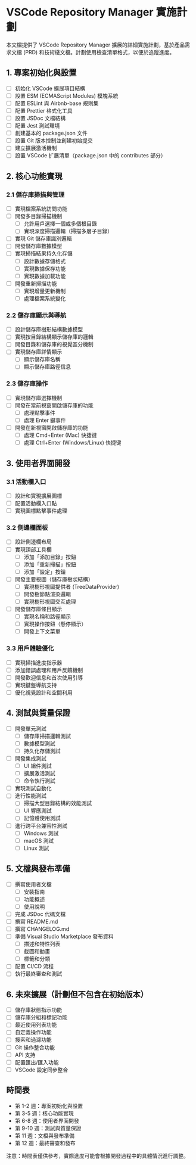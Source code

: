 # VSCode Repository Manager 實施計劃

本文檔提供了 VSCode Repository Manager 擴展的詳細實施計劃，基於產品需求文檔 (PRD) 和技術棧文檔。計劃使用檢查清單格式，以便於追蹤進度。

## 1. 專案初始化與設置

- [ ] 初始化 VSCode 擴展項目結構
- [ ] 設置 ESM (ECMAScript Modules) 模塊系統
- [ ] 配置 ESLint 與 Airbnb-base 規則集
- [ ] 配置 Prettier 格式化工具
- [ ] 設置 JSDoc 文檔結構
- [ ] 配置 Jest 測試環境
- [ ] 創建基本的 package.json 文件
- [ ] 設置 Git 版本控制並創建初始提交
- [ ] 建立擴展激活機制
- [ ] 設置 VSCode 扩展清單（package.json 中的 contributes 部分）

## 2. 核心功能實現

### 2.1 儲存庫掃描與管理

- [ ] 實現檔案系統訪問功能
- [ ] 開發多目錄掃描機制
  - [ ] 允許用戶選擇一個或多個根目錄
  - [ ] 實現深度掃描邏輯（掃描多層子目錄）
- [ ] 實現 Git 儲存庫識別邏輯
- [ ] 開發儲存庫數據模型
- [ ] 實現掃描結果持久化存儲
  - [ ] 設計數據存儲格式
  - [ ] 實現數據保存功能
  - [ ] 實現數據加載功能
- [ ] 開發重新掃描功能
  - [ ] 實現增量更新機制
  - [ ] 處理檔案系統變化

### 2.2 儲存庫顯示與導航

- [ ] 設計儲存庫樹形結構數據模型
- [ ] 實現按目錄結構顯示儲存庫的邏輯
- [ ] 開發目錄和儲存庫的視覺區分機制
- [ ] 實現儲存庫詳情顯示
  - [ ] 顯示儲存庫名稱
  - [ ] 顯示儲存庫路徑信息

### 2.3 儲存庫操作

- [ ] 實現儲存庫選擇機制
- [ ] 開發在當前視窗開啟儲存庫的功能
  - [ ] 處理點擊事件
  - [ ] 處理 Enter 鍵事件
- [ ] 開發在新視窗開啟儲存庫的功能
  - [ ] 處理 Cmd+Enter (Mac) 快捷键
  - [ ] 處理 Ctrl+Enter (Windows/Linux) 快捷键

## 3. 使用者界面開發

### 3.1 活動欄入口

- [ ] 設計和實現擴展圖標
- [ ] 配置活動欄入口點
- [ ] 實現圖標點擊事件處理

### 3.2 側邊欄面板

- [ ] 設計側邊欄布局
- [ ] 實現頂部工具欄
  - [ ] 添加「添加目錄」按鈕
  - [ ] 添加「重新掃描」按鈕
  - [ ] 添加「設定」按鈕
- [ ] 開發主要視圖（儲存庫樹狀結構）
  - [ ] 實現樹形視圖提供者 (TreeDataProvider)
  - [ ] 開發樹節點渲染邏輯
  - [ ] 實現樹形視圖交互處理
- [ ] 開發儲存庫條目顯示
  - [ ] 實現名稱和路徑顯示
  - [ ] 實現操作按鈕（懸停顯示）
  - [ ] 開發上下文菜單

### 3.3 用戶體驗優化

- [ ] 實現掃描進度指示器
- [ ] 添加錯誤處理和用戶反饋機制
- [ ] 開發歡迎信息和首次使用引導
- [ ] 實現鍵盤導航支持
- [ ] 優化視覺設計和空間利用

## 4. 測試與質量保證

- [ ] 開發單元測試
  - [ ] 儲存庫掃描邏輯測試
  - [ ] 數據模型測試
  - [ ] 持久化存儲測試
- [ ] 開發集成測試
  - [ ] UI 組件測試
  - [ ] 擴展激活測試
  - [ ] 命令執行測試
- [ ] 實現測試自動化
- [ ] 進行性能測試
  - [ ] 掃描大型目錄結構的效能測試
  - [ ] UI 響應測試
  - [ ] 記憶體使用測試
- [ ] 進行跨平台兼容性測試
  - [ ] Windows 測試
  - [ ] macOS 測試
  - [ ] Linux 測試

## 5. 文檔與發布準備

- [ ] 撰寫使用者文檔
  - [ ] 安裝指南
  - [ ] 功能概述
  - [ ] 使用說明
- [ ] 完成 JSDoc 代碼文檔
- [ ] 撰寫 README.md
- [ ] 撰寫 CHANGELOG.md
- [ ] 準備 Visual Studio Marketplace 發布資料
  - [ ] 描述和特性列表
  - [ ] 截圖和動畫
  - [ ] 標籤和分類
- [ ] 配置 CI/CD 流程
- [ ] 執行最終審查和測試

## 6. 未來擴展（計劃但不包含在初始版本）

- [ ] 儲存庫狀態指示功能
- [ ] 儲存庫分組和標記功能
- [ ] 最近使用列表功能
- [ ] 自定義操作功能
- [ ] 搜索和過濾功能
- [ ] Git 操作整合功能
- [ ] API 支持
- [ ] 配置匯出/匯入功能
- [ ] VSCode 設定同步整合

## 時間表

- 第 1-2 週：專案初始化與設置
- 第 3-5 週：核心功能實現
- 第 6-8 週：使用者界面開發
- 第 9-10 週：測試與質量保證
- 第 11 週：文檔與發布準備
- 第 12 週：最終審查和發布

注意：時間表僅供參考，實際進度可能會根據開發過程中的具體情況進行調整。